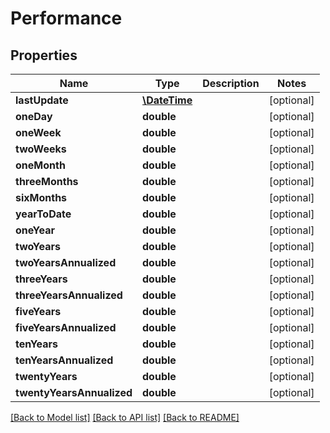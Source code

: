 # Performance

## Properties
Name | Type | Description | Notes
------------ | ------------- | ------------- | -------------
**lastUpdate** | [**\DateTime**](\DateTime.md) |  | [optional] 
**oneDay** | **double** |  | [optional] 
**oneWeek** | **double** |  | [optional] 
**twoWeeks** | **double** |  | [optional] 
**oneMonth** | **double** |  | [optional] 
**threeMonths** | **double** |  | [optional] 
**sixMonths** | **double** |  | [optional] 
**yearToDate** | **double** |  | [optional] 
**oneYear** | **double** |  | [optional] 
**twoYears** | **double** |  | [optional] 
**twoYearsAnnualized** | **double** |  | [optional] 
**threeYears** | **double** |  | [optional] 
**threeYearsAnnualized** | **double** |  | [optional] 
**fiveYears** | **double** |  | [optional] 
**fiveYearsAnnualized** | **double** |  | [optional] 
**tenYears** | **double** |  | [optional] 
**tenYearsAnnualized** | **double** |  | [optional] 
**twentyYears** | **double** |  | [optional] 
**twentyYearsAnnualized** | **double** |  | [optional] 

[[Back to Model list]](../../README.md#documentation-for-models) [[Back to API list]](../../README.md#documentation-for-api-endpoints) [[Back to README]](../../README.md)

